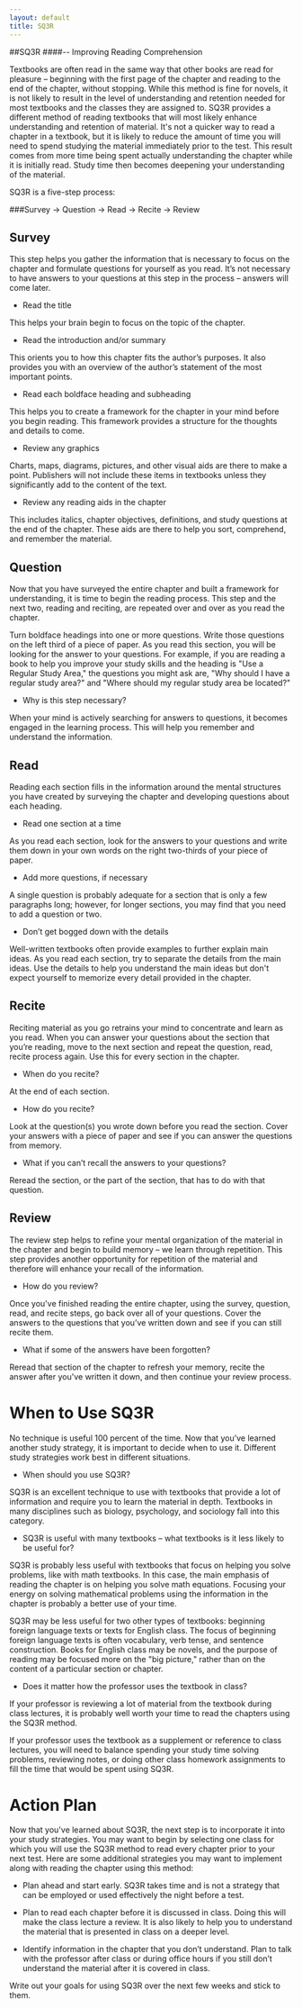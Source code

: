```yaml
---
layout: default
title: SQ3R
---
```

##SQ3R
####-- Improving Reading Comprehension

Textbooks are often read in the same way that other books are read for pleasure – beginning with the first page of the chapter and reading to the end of the chapter, without stopping. While this method is fine for novels, it is not likely to result in the level of understanding and retention needed for most textbooks and the classes they are assigned to. SQ3R provides a different method of reading textbooks that will most likely enhance understanding and retention of material. It's not a quicker way to read a chapter in a textbook, but it is likely to reduce the amount of time you will need to spend studying the material immediately prior to the test. This result comes from more time being spent actually understanding the chapter while it is initially read. Study time then becomes deepening your understanding of the material.

SQ3R is a five-step process:

###Survey -> Question -> Read -> Recite  -> Review

Survey
-----
This step helps you gather the information that is necessary to focus on the chapter and formulate questions for yourself as you read. It’s not necessary to have answers to your questions at this step in the process – answers will come later.

+ Read the title

This helps your brain begin to focus on the topic of the chapter.

+ Read the introduction and/or summary

This orients you to how this chapter fits the author’s purposes. It also provides you with an overview of the author’s statement of the most important points.

+ Read each boldface heading and subheading

This helps you to create a framework for the chapter in your mind before you begin reading. This framework provides a structure for the thoughts and details to come.

+ Review any graphics

Charts, maps, diagrams, pictures, and other visual aids are there to make a point. Publishers will not include these items in textbooks unless they significantly add to the content of the text.

+ Review any reading aids in the chapter

This includes italics, chapter objectives, definitions, and study questions at the end of the chapter. These aids are there to help you sort, comprehend, and remember the material.

Question
-----
Now that you have surveyed the entire chapter and built a framework for understanding, it is time to begin the reading process. This step and the next two, reading and reciting, are repeated over and over as you read the chapter.

Turn boldface headings into one or more questions. Write those questions on the left third of a piece of paper.
As you read this section, you will be looking for the answer to your questions. For example, if you are reading a book to help you improve your study skills and the heading is "Use a Regular Study Area," the questions you might ask are, "Why should I have a regular study area?" and "Where should my regular study area be located?" 

+ Why is this step necessary?

When your mind is actively searching for answers to questions, it becomes engaged in the learning process. This will help you remember and understand the information.

Read
-----
Reading each section fills in the information around the mental structures you have created by surveying the chapter and developing questions about each heading.

+ Read one section at a time

As you read each section, look for the answers to your questions and write them down in your own words on the right two-thirds of your piece of paper.

+ Add more questions, if necessary

A single question is probably adequate for a section that is only a few paragraphs long; however, for longer sections, you may find that you need to add a question or two.

+ Don’t get bogged down with the details

Well-written textbooks often provide examples to further explain main ideas. As you read each section, try to separate the details from the main ideas. Use the details to help you understand the main ideas but don't expect yourself to memorize every detail provided in the chapter.

Recite 
-----
Reciting material as you go retrains your mind to concentrate and learn as you read. When you can answer your questions about the section that you’re reading, move to the next section and repeat the question, read, recite process again. Use this for every section in the chapter.

+ When do you recite?

At the end of each section.

+ How do you recite?

Look at the question(s) you wrote down before you read the section. Cover your answers with a piece of paper and see if you can answer the questions from memory.

+ What if you can’t recall the answers to your questions?

Reread the section, or the part of the section, that has to do with that question.

Review
-----
The review step helps to refine your mental organization of the material in the chapter and begin to build memory – we learn through repetition. This step provides another opportunity for repetition of the material and therefore will enhance your recall of the information.

+ How do you review?

Once you've finished reading the entire chapter, using the survey, question, read, and recite steps, go back over all of your questions. Cover the answers to the questions that you’ve written down and see if you can still recite them.

+ What if some of the answers have been forgotten?

Reread that section of the chapter to refresh your memory, recite the answer after you've written it down, and then continue your review process.

When to Use SQ3R
=====

No technique is useful 100 percent of the time. Now that you’ve learned another study strategy, it is important to decide when to use it. Different study strategies work best in different situations.

+ When should you use SQ3R?

SQ3R is an excellent technique to use with textbooks that provide a lot of information and require you to learn the material in depth. Textbooks in many disciplines such as biology, psychology, and sociology fall into this category.

+ SQ3R is useful with many textbooks – what textbooks is it less likely to be useful for?

SQ3R is probably less useful with textbooks that focus on helping you solve problems, like with math textbooks. In this case, the main emphasis of reading the chapter is on helping you solve math equations. Focusing your energy on solving mathematical problems using the information in the chapter is probably a better use of your time.

SQ3R may be less useful for two other types of textbooks: beginning foreign language texts or texts for English class. The focus of beginning foreign language texts is often vocabulary, verb tense, and sentence construction. Books for English class may be novels, and the purpose of reading may be focused more on the "big picture," rather than on the content of a particular section or chapter.

+ Does it matter how the professor uses the textbook in class?

If your professor is reviewing a lot of material from the textbook during class lectures, it is probably well worth your time to read the chapters using the SQ3R method.

If your professor uses the textbook as a supplement or reference to class lectures, you will need to balance spending your study time solving problems, reviewing notes, or doing other class homework assignments to fill the time that would be spent using SQ3R.

Action Plan
=====
Now that you've learned about SQ3R, the next step is to incorporate it into your study strategies. You may want to begin by selecting one class for which you will use the SQ3R method to read every chapter prior to your next test. Here are some additional strategies you may want to implement along with reading the chapter using this method:

- Plan ahead and start early. SQ3R takes time and is not a strategy that can be employed or used effectively the night before a test.

- Plan to read each chapter before it is discussed in class. Doing this will make the class lecture a review. It is also likely to help you to understand the material that is presented in class on a deeper level.

- Identify information in the chapter that you don’t understand. Plan to talk with the professor after class or during office hours if you still don’t understand the material after it is covered in class.

Write out your goals for using SQ3R over the next few weeks and stick to them.

